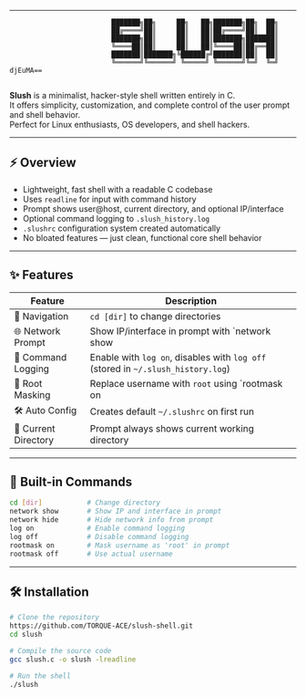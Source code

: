 
---

```
                         ███████╗██╗     ██╗   ██╗███████╗██╗  ██╗
                         ██╔════╝██║     ██║   ██║██╔════╝██║  ██║
                         ███████╗██║     ██║   ██║███████╗███████║
                         ╚════██║██║     ██║   ██║╚════██║██╔══██║
                         ███████║███████╗╚██████╔╝███████║██║  ██║  
                         ╚══════╝╚══════╝ ╚═════╝ ╚══════╝╚═╝  ╚═╝  djEuMA==           
                                         
```

 **Slush** is a minimalist, hacker-style shell written entirely in C.  
 It offers simplicity, customization, and complete control of the user prompt and shell behavior.  
 Perfect for Linux enthusiasts, OS developers, and shell hackers.

---

## ⚡ Overview

- Lightweight, fast shell with a readable C codebase
- Uses `readline` for input with command history
- Prompt shows user@host, current directory, and optional IP/interface
- Optional command logging to `.slush_history.log`
- `.slushrc` configuration system created automatically
- No bloated features — just clean, functional core shell behavior

---

## ✨ Features

| Feature             | Description                                                                 |
|---------------------|-----------------------------------------------------------------------------|
| 🧭 Navigation        | `cd [dir]` to change directories                                              |
| 🌐 Network Prompt    | Show IP/interface in prompt with `network show|hide`                         |
| 📓 Command Logging   | Enable with `log on`, disables with `log off` (stored in `~/.slush_history.log`) |
| 🧑 Root Masking      | Replace username with `root` using `rootmask on|off`                         |
| 🛠️ Auto Config       | Creates default `~/.slushrc` on first run                                   |
| 📂 Current Directory | Prompt always shows current working directory                               |

---

## 🧪 Built-in Commands

```bash
cd [dir]           # Change directory
network show       # Show IP and interface in prompt
network hide       # Hide network info from prompt
log on             # Enable command logging
log off            # Disable command logging
rootmask on        # Mask username as 'root' in prompt
rootmask off       # Use actual username
```
---

## 🛠️ Installation

```bash
# Clone the repository
https://github.com/TORQUE-ACE/slush-shell.git
cd slush

# Compile the source code
gcc slush.c -o slush -lreadline

# Run the shell
./slush
```
